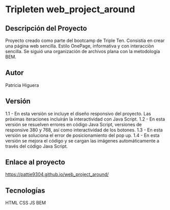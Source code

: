 # Tripleten web_project_around
## Descripción del Proyecto
Proyecto creado como parte del bootcamp de Triple Ten. Consistía en crear una página web sencilla. Estilo OnePage, informativa y con interacciòn sencilla. Se siguió una organización de archivos plana con la metodología BEM.

## Autor
Patricia Higuera

## Versión
1.1 - En esta versiòn se incluye el diseño responsivo del proyecto. Las pròximas iteraciones incluirán la interactividad con Java Script.
1.2 - En esta versión se resuelven errores en código Java Script, versiones de responsive 380 y 768, así como interactividad de los botones.
1.3 - En esta versión se soluciona el error de posicionamiento del pop up.
1.4 - En esta versión se mejora el código y se cargan las imágenes automáticamente a través del código Java Script. 

## Enlace al proyecto
https://pattie9304.github.io/web_project_around/

## Tecnologías
HTML
CSS
JS
BEM
